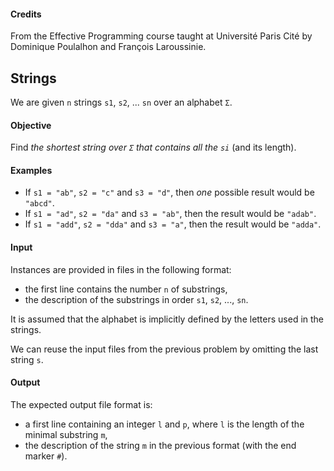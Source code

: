 #### Credits

From the Effective Programming course taught at Université Paris Cité by Dominique Poulalhon and François Laroussinie.

## Strings
We are given `n` strings `s1`, `s2`, ... `sn` over an alphabet `Σ`.

#### Objective

Find *the shortest string over `Σ` that contains all the `si`* (and its length).

#### Examples

* If `s1 = "ab"`, `s2 = "c"` and `s3 = "d"`, then *one* possible result would be `"abcd"`.
* If `s1 = "ad"`, `s2 = "da"` and `s3 = "ab"`, then the result would be `"adab"`.
* If `s1 = "add"`, `s2 = "dda"` and `s3 = "a"`, then the result would be `"adda"`.

#### Input

Instances are provided in files in the following format:
- the first line contains the number `n` of substrings,
- the description of the substrings in order `s1`, `s2`, ..., `sn`.

It is assumed that the alphabet is implicitly defined by the letters used in the strings.

We can reuse the input files from the previous problem by omitting the last string `s`.

#### Output

The expected output file format is:
- a first line containing an integer `l` and `p`, where `l` is the length of the minimal substring `m`,
- the description of the string `m` in the previous format (with the end marker `#`).